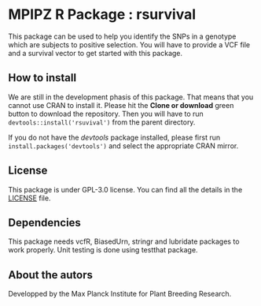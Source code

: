 # MPIPZ R Package : rsurvival 

This package can be used to help you identify the SNPs in a genotype which are subjects to positive selection. 
You will have to provide a VCF file and a survival vector to get started with this package.

## How to install
We are still in the development phasis of this package. That means that you cannot use CRAN to install it. Please hit the **Clone or download** green button to download the repository. Then you will have to run
`devtools::install('rsuvival')` from the parent directory.

If you do not have the _devtools_ package installed, please first run
`install.packages('devtools')`
and select the appropriate CRAN mirror.

## License
This package is under GPL-3.0 license. You can find all the details in the [LICENSE](https://github.com/laurentlab-mpipz/rsurvival/blob/master/LICENSE) file.

## Dependencies
This package needs vcfR, BiasedUrn, stringr and lubridate packages to work properly.
Unit testing is done using testthat package.

## About the autors
Developped by the Max Planck Institute for Plant Breeding Research.
